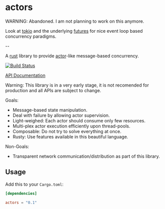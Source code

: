 actors
======

WARNING: Abandoned. I am not planning to work on this anymore.

Look at [tokio](https://github.com/tokio-rs/tokio) and
the underlying [futures](https://github.com/alexcrichton/futures-rs)
for nice event loop based concurrency paradigms.

--

A [rust](http://www.rust-lang.org/) library to provide 
[actor](http://en.wikipedia.org/wiki/Actor_model)-like message-based concurrency.
 
[![Build Status](https://travis-ci.org/kolloch/actors.svg?branch=master)](https://travis-ci.org/kolloch/actors)

[API Documentation](https://kolloch.github.io/actors/doc/actors/index.html)

Warning: This library is in a very early stage, it is not recomended for production 
and all APIs are subject to change.

Goals:

* Message-based state manipulation.
* Deal with failure by allowing actor supervision.
* Light-weighed: Each actor should consume only few resources.
* Multi-plex actor execution efficiently upon thread-pools.
* Composable: Do not try to solve everything at once.
* Rusty: Use features available in this beautiful language.

Non-Goals:

* Transparent network communication/distribution as part of this
  library.

## Usage

Add this to your `Cargo.toml`:

```toml
[dependencies]

actors = "0.1"
```
